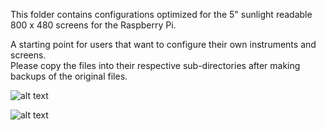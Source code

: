 This folder contains configurations optimized for the 5" sunlight readable 800 x 480 screens for the Raspberry Pi.  

A starting point for users that want to configure their own instruments and screens.  
Please copy the files into their respective sub-directories after making backups of the original files.




![alt text](https://makerplane.org/wp-content/uploads/2019/06/EFIS1.jpg)



![alt text](https://makerplane.org/wp-content/uploads/2019/06/6-pack.jpg)

